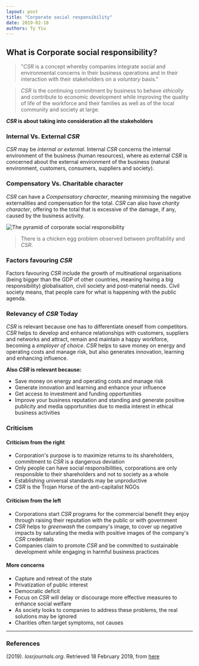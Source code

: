 ```yaml
---
layout: post
title: "Corporate social responsibility"
date: 2019-02-18
authors: Ty Yiu
---
```


## What is Corporate social responsibility?

> "*CSR* is a concept whereby companies integrate social and environmental concerns
> in their business operations and in their interaction with their stakeholders on
> a *voluntary* basis."

> *CSR* is the continuing commitment by business to behave *ethically* and
> contribute to economic development while improving the quality of life of the
> workforce and their families as well as of the local
> community and society at large.

***CSR* is about taking into consideration all the stakeholders**

### Internal Vs. External *CSR* 

*CSR* may be *internal or external*. Internal *CSR* concerns the internal
environment of the business (human resources), where as external *CSR* is
concerned about the external environment of the business (natural environment,
customers, consumers, suppliers and society).

### Compensatory Vs. Charitable character

*CSR* can have a *Compensatory character*, meaning minimising the negative externalities and
compensation for the total. *CSR* can also have *charity character*, offering to the
total that is excessive of the damage, if any, caused by the business activity.

![The pyramid of corporate social
responsibility](https://www.researchgate.net/profile/Archie_Carroll/publication/304662992/figure/fig1/AS:390949642489865@1470221066325/Carrolls-pyramid-of-*CSR*.png)

> There is a chicken egg problem observed between profitability and *CSR*.

### Factors favouring *CSR*

Factors favouring *CSR* include the growth of multinational organisations (being
bigger than the GDP of other countries, meaning having a big responsibility)
globalisation, civil society and post-material needs. Civil society means, that
people care for what is happening with the public agenda. 

### Relevancy of *CSR* Today

*CSR* is relevant because one has to differentiate oneself from competitors. *CSR*
helps to develop and enhance relationships with customers, suppliers and
networks and attract, remain and maintain a happy workforce, becoming a
*employer of choice*. *CSR* helps to save money on energy and operating costs and
manage risk, but also generates innovation, learning and enhancing influence. 

**Also *CSR* is relevant because:**

- Save money on energy and operating costs and manage risk
- Generate innovation and learning and enhance your influence
- Get access to investment and funding opportunities
- Improve your business reputation and standing and generate positive publicity
  and media opportunities due to media interest in ethical business activities

### Criticism

#### Criticism from the right

- Corporation's purpose is to maximize returns to its shareholders, commitment
  to *CSR* is a dangerous deviation
- Only people can have social responsibilities, corporations are only
  responsible to their shareholders and not to society as a whole
- Establishing universal standards may be unproductive
- *CSR* is the Trojan Horse of the anti-capitalist NGOs

#### Criticism from the left

- Corporations start *CSR* programs for the commercial benefit they enjoy through
  raising their reputation with the public or with government
- *CSR* helps to *greenwash* the company's image, to cover up negative impacts by
  saturating the media with positive images of the company's *CSR* credentials
- Companies claim to promote *CSR* and be committed to sustainable development
  while engaging in harmful business practices

#### More concerns

- Capture and retreat of the state 
- Privatization of public interest 
- Democratic deficit 
- Focus on *CSR* will delay or discourage more effective measures to enhance
  social welfare 
- As society looks to companies to address these problems, the real solutions
  may be ignored 
- Charities often target symptoms, not causes



-------------------------------------------------------------

### References

(2019). *Iosrjournals.org*. Retrieved 18 February 2019, from [here](http://www.iosrjournals.org/iosr-jbm/papers/NCCMPCW/P007.pdf)
